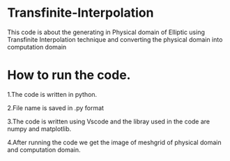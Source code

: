 # Transfinite-Interpolation
This code is about the generating in Physical domain of Elliptic using Transfinite Interpolation technique and converting the physical domain into computation domain
# How to run the code.
1.The code is written in python.

2.File name is saved in .py format

3.The code is written using Vscode and the libray used in the code are numpy and matplotlib.

4.After running the code we get the image of meshgrid  of physical domain and computation domain.
